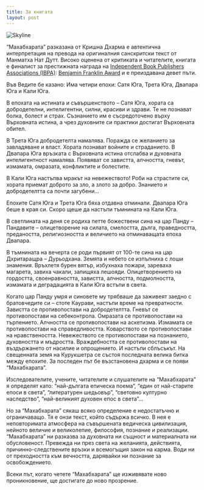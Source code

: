 ```yaml
---
title: За книгата
layout: post
---
```


![Skyline](/uploads/skyline.jpg)

“Махабхарата” разказана от Кришна Дхарма е автентична интерпретация на превода на оригиналния санскритски текст от Манматха Нат Дутт. 
Високо оценена от критиката и читателите, книгата е финалист за престижната наградa на [Independent Book Publishers Associations (IBPA)](http://www.ibpa-online.org/): [Benjamin Franklin Award](http://ibpabenjaminfranklinawards.com/) и е преиздавана девет пъти.

Във Ведите бе казанo:
Има четири епохи: Сатя Юга, Трета Юга, Двапара Юга и Кали Юга.

В епохата на истината и съвършенството – Сатя Югa, хората са добродетелни, интелигентни, силни, красиви и здрави. Те не познават болка, болест и страх. Съзнанието им е съсредоточено върху Върховната истина, a чрез духовните си практики достигат Върховната обител.

В Трета Юга добродетелта намалява. Поражда се желанието за завладяване и власт. Хората познават войните и страданието. 
В Двапара Юга връзката с Върховната истина отслабва и духовната интелигентност намалява. Появяват се завистта, алчността, гневът, измамата, омразата, конфликтите и болестите.

В Кали Юга настъпва мракът на невежеството! Роби на страстите си, хората приемат доброто за зло, а злото за добро. Знанието и добродетелтта са почти загубени…

Епохите Сатя Юга и Трета Юга бяха отдавна отминали.
Двапара Юга беше в края си. Скоро щеше да настъпи тъмнината на Кали Юга.

В светлината на деня се родиха петте божествени сина на цар Панду – Пандавите  – олицетворение на силата, смелостта, дълга, праведността, предаността, религиозността и величието на отминаващата епоха Двапара.

В тъмнината на вечерта се роди първият от 100-те сина на цар Дхритаращра – Дурьодхана. Земята и небето се изпълниха с лоши знамения. Връхлетя бурен вятър, избухнаха пожари, зареваха магарета, завиха чакали, запищяха лешояди. Олицетворението на гордостта, своенравността, завистта, алчността, подмолността, измамата и деградацията в Кали Юга встъпи в света.

Когато цар Панду умря и синовете му трябваше да заживеят заедно с братовчедите си – стоте Каурави, настъпи време на превратности.
Завистта се противопостави на добродетелтта. 
Гневът се противопостави на себеконтролa.
Омразата се противопостави на търпението.
Алчността се противопостави на аскетизмa.
Измамата се противопостави на справедливостта.
Коварството се противопостави на нравствеността.
Невежеството се противопостави на познанието, духовността и мъдростта.
Враждебността се противопостави на въздържането от насилие и опрощението.
И настъпи сблъсъкът. 
На свещенната земя на Курукшетра се състоя последната велика битка между епохите. За последен път бе възстановена дхарма и се появи “Махабхарата”.

Изследователите, учените, читателите и слушателите на “Махабхарата” я определят като: “най-дългата епическа поема“, “един от най-старите епоси в света”, “литературен шедьовър”, “световно културно наследство”, “най-великият духовен епос в света”…

Но за “Махабхарата” сякаш всяко определение е недостатъчно и ограничаващо. Тя e онзи текст, който съдържа всичко.
В нея е неповторимата атмосфера на съвършената ведическа цивилизация, нейното величие и великолепие, философия, познание и реализации. “Махабхарата” ни разказва за духовната ни същност и материалната ни обусловеност. Превежда ни през света на желанията, действията, причинно-следствените връзки и всемогъщия закон на карма. Води ни от преходността към вечността, дарявайки ни познание за освобождението.

Всеки път, когато четете “Махабхарата” ще изживявате ново проникновение, ще достигате до ново прозрение.